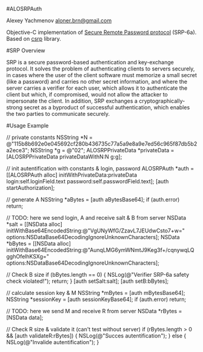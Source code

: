 #ALOSRPAuth

Alexey Yachmenov <aloner.brn@gmail.com>

Objective-C implementation of [Secure Remote Password protocol](http://srp.stanford.edu/) (SRP-6a). Based on [csrp](https://github.com/cocagne/csrp) library.

#SRP Overview

SRP is a secure password-based authentication and key-exchange protocol. It solves the problem of authenticating clients to servers securely, in cases where the user of the client software must memorize a small secret (like a password) and carries no other secret information, and where the server carries a verifier for each user, which allows it to authenticate the client but which, if compromised, would not allow the attacker to impersonate the client. In addition, SRP exchanges a cryptographically-strong secret as a byproduct of successful authentication, which enables the two parties to communicate securely.

#Usage Example

// private constants
NSString *N = @"115b8b692e0e045692cf280b436735c77a5a9e8a9e7ed56c965f87db5b2a2ece3";
NSString *g = @"02";
ALOSRPPrivateData *privateData = [ALOSRPPrivateData privateDataWithN:N g:g];

// init autentification with constants & login, password
ALOSRPAuth *auth = [[ALOSRPAuth alloc] initWithPrivateData:privateData
                                                     login:self.loginField.text
                                                  password:self.passwordField.text];
[auth startAuthorization];

// generate A
NSString *aBytes = [auth aBytesBase64];
if (auth.error) return;

// TODO: here we send login, A and receive salt & B from server
NSData *salt = [[NSData alloc] initWithBase64EncodedString:@"VgUNyWfG/ZzavL7JEUdwCsto7+w=" options:NSDataBase64DecodingIgnoreUnknownCharacters];
NSData *bBytes = [[NSData alloc] initWithBase64EncodedString:@"AunqLMG6ymWNmtJ9Keg3f+/cqnywqLQgghOfelhKSXg=" options:NSDataBase64DecodingIgnoreUnknownCharacters];

// Check B size
if (bBytes.length == 0) {
    NSLog(@"Verifier SRP-6a safety check violated!");
    return;
}
[auth setSalt:salt];
[auth setB:bBytes];

// calculate session key & M
NSString *mBytes = [auth mBytesBase64];
NSString *sessionKey = [auth sessionKeyBase64];
if (auth.error) return;

// TODO: here we send M and receive R from server
NSData *rBytes = [NSData data];

// Check R size & validate it (can't test without server)
if (rBytes.length > 0 && [auth validateR:rBytes]) {
    NSLog(@"Succes autentification");
} else {
    NSLog(@"Invalide autentification");
}